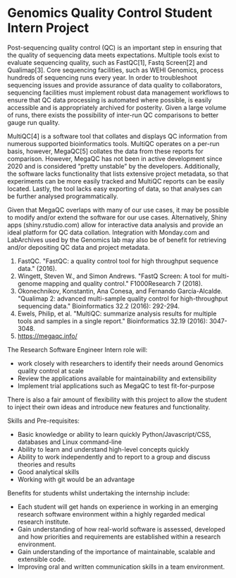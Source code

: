 # Genomics Quality Control Student Intern Project

Post-sequencing quality control (QC) is an important step in ensuring that the quality of sequencing data meets expectations. Multiple tools exist to evaluate sequencing quality, such as FastQC[1], Fastq Screen[2] and Qualimap[3]. Core sequencing facilities, such as WEHI Genomics, process hundreds of sequencing runs every year. In order to troubleshoot sequencing issues and provide assurance of data quality to collaborators, sequencing facilities must implement robust data management workflows to ensure that QC data processing is automated where possible, is easily accessible and is appropriately archived for posterity. Given a large volume of runs, there exists the possibility of inter-run QC comparisons to better gauge run quality.  

MultiQC[4] is a software tool that collates and displays QC information from numerous supported bioinformatics tools. MultiQC operates on a per-run basis, however, MegaQC[5] collates the data from these reports for comparison. However, MegaQC has not been in active development since 2020 and is considered “pretty unstable” by the developers. Additionally, the software lacks functionality that lists extensive project metadata, so that experiments can be more easily tracked and MultiQC reports can be easily located. Lastly, the tool lacks easy exporting of data, so that analyses can be further analysed programmatically. 

Given that MegaQC overlaps with many of our use cases, it may be possible to modify and/or extend the software for our use cases. Alternatively, Shiny apps (shiny.rstudio.com) allow for interactive data analysis and provide an ideal platform for QC data collation. Integration with Monday.com and LabArchives used by the Genomics lab may also be of benefit for retrieving and/or depositing QC data and project metadata. 

1. FastQC. "FastQC: a quality control tool for high throughput sequence data." (2016). 
2. Wingett, Steven W., and Simon Andrews. "FastQ Screen: A tool for multi-genome mapping and quality control." F1000Research 7 (2018). 
3. Okonechnikov, Konstantin, Ana Conesa, and Fernando García-Alcalde. "Qualimap 2: advanced multi-sample quality control for high-throughput sequencing data." Bioinformatics 32.2 (2016): 292-294. 
4. Ewels, Philip, et al. "MultiQC: summarize analysis results for multiple tools and samples in a single report." Bioinformatics 32.19 (2016): 3047-3048. 
5. https://megaqc.info/ 

The Research Software Engineer Intern role will:  
- work closely with researchers to identify their needs around Genomics quality control at scale
- Review the applications available for maintainability and extensibility 
- Implement trial applications such as MegaQC to test fit-for-purpose

There is also a fair amount of flexibility with this project to allow the student to inject their own ideas and introduce new features and functionality. 

Skills and Pre-requisites: 
- Basic knowledge or ability to learn quickly Python/Javascript/CSS, databases and Linux command-line
- Ability to learn and understand high-level concepts quickly 
- Ability to work independently and to report to a group and discuss theories and results 
- Good analytical skills 
- Working with git would be an advantage  


Benefits for students whilst undertaking the internship include:
- Each student will get hands on experience in working in an emerging research software environment within a highly regarded medical research institute.  
- Gain understanding of how real-world software is assessed, developed and how priorities and requirements are established within a research environment. 
- Gain understanding of the importance of maintainable, scalable and extensible code. 
- Improving oral and written communication skills in a team environment. 
